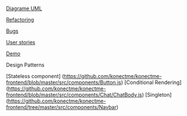[Diagrame UML](https://drive.google.com/drive/folders/1UBivTxFYDwwXIEnDP4ilmPkAZsKUpKDl?usp=sharing)

[Refactoring](https://github.com/konectme/konectme-backend/commit/b3e3c7bbb3fb6bb909b7d4cb1599f3cfb073c27f)

[Bugs](https://konectme.atlassian.net/issues/?filter=10002)

[User stories](https://konectme.atlassian.net/browse/KONME-14?filter=10001)

[Demo](https://youtu.be/LH5i5HRi9bQ)

Design Patterns 

[Stateless component] (https://github.com/konectme/konectme-frontend/blob/master/src/components/Button.js)
[Conditional Rendering] (https://github.com/konectme/konectme-frontend/blob/master/src/components/Chat/ChatBody.js)
[Singleton] (https://github.com/konectme/konectme-frontend/tree/master/src/components/Navbar)
